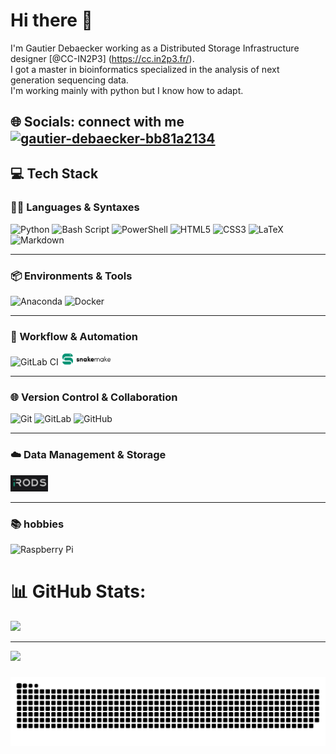 # Hi there 👋
I'm Gautier Debaecker working as a Distributed Storage Infrastructure designer [@CC-IN2P3] (https://cc.in2p3.fr/).  
I got a master in bioinformatics specialized in the analysis of next generation sequencing data.  
I'm working mainly with python but I know how to adapt. 

## 🌐 Socials: connect with me <a href="https://linkedin.com/in/gautier-debaecker-bb81a2134" target="blank"><img align="center" src="https://raw.githubusercontent.com/rahuldkjain/github-profile-readme-generator/master/src/images/icons/Social/linked-in-alt.svg" alt="gautier-debaecker-bb81a2134" height="30" width="40" /></a>


## 💻 Tech Stack

### 🧑‍💻 Languages & Syntaxes  
![Python](https://img.shields.io/badge/python-3670A0?style=flat-square&logo=python&logoColor=ffdd54)
![Bash Script](https://img.shields.io/badge/bash_script-%23121011.svg?style=flat-square&logo=gnu-bash&logoColor=white)
![PowerShell](https://img.shields.io/badge/PowerShell-%235391FE.svg?style=flat-square&logo=powershell&logoColor=white)
![HTML5](https://img.shields.io/badge/html5-%23E34F26.svg?style=flat-square&logo=html5&logoColor=white)
![CSS3](https://img.shields.io/badge/css3-%231572B6.svg?style=flat-square&logo=css3&logoColor=white)
![LaTeX](https://img.shields.io/badge/latex-%23008080.svg?style=flat-square&logo=latex&logoColor=white)
![Markdown](https://img.shields.io/badge/markdown-%23000000.svg?style=flat-square&logo=markdown&logoColor=white)

---

### 📦 Environments & Tools  
![Anaconda](https://img.shields.io/badge/Anaconda-%2344A833.svg?style=flat-square&logo=anaconda&logoColor=white)
![Docker](https://img.shields.io/badge/docker-%230db7ed.svg?style=flat-square&logo=docker&logoColor=white)


---

### 🔁 Workflow & Automation  

![GitLab CI](https://img.shields.io/badge/gitlab%20CI-%23181717.svg?style=flat-square&logo=gitlab&logoColor=white)
<a href="https://snakemake.readthedocs.io/en/stable/">
    <img src="img/Snakemake_logo_dark.png" alt="Snakemake" title="Snakemake" width="80">
</a>

---

### 🌐 Version Control & Collaboration  
![Git](https://img.shields.io/badge/git-%23F05033.svg?style=flat-square&logo=git&logoColor=white)
![GitLab](https://img.shields.io/badge/gitlab-%23181717.svg?style=flat-square&logo=gitlab&logoColor=white)
![GitHub](https://img.shields.io/badge/github-%23121011.svg?style=flat-square&logo=github&logoColor=white)

---

### ☁️ Data Management & Storage  
<a href="https://irods.org/">
    <img src="img/iRODS-logo.jpg" alt="iRODS" title="iRODS" width="60">
</a>

---

### 📚​ hobbies 
![Raspberry Pi](https://img.shields.io/badge/-Raspberry_Pi-C51A4A?style=flat-square&logo=Raspberry-Pi)


# 📊 GitHub Stats:
![](https://github-readme-stats.vercel.app/api/top-langs/?username=sigau&theme=dracula&hide_border=false&include_all_commits=false&count_private=false&layout=compact)

---
[![](https://visitcount.itsvg.in/api?id=sigau&icon=5&color=10)](https://visitcount.itsvg.in)


###

<img src="https://raw.githubusercontent.com/Platane/snk/output/github-contribution-grid-snake.svg" alt="Snake animation" />

###

<!-- Proudly created with GPRM ( https://gprm.itsvg.in ) -->
<!--
**sigau/sigau** is a ✨ _special_ ✨ repository because its `README.md` (this file) appears on your GitHub profile.

Here are some ideas to get you started:

- 🔭 I’m currently working on ...
- 🌱 I’m currently learning ...
- 👯 I’m looking to collaborate on ...
- 🤔 I’m looking for help with ...
- 💬 Ask me about ...
- 📫 How to reach me: ...
- 😄 Pronouns: ...
- ⚡ Fun fact: ...
-->
